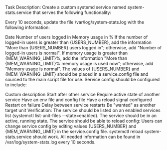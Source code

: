 Task Description:
Create a custom systemd service named system-stats.service that serves the following functionality:

Every 10 seconds, update the file /var/log/system-stats.log with the following information:

Date
Number of users logged in
Memory usage in %
If the number of logged-in users is greater than {USERS_NUMBER}, add the information "More than {USERS_NUMBER} users logged in"; otherwise, add "Number of logged-in users is normal".
If memory usage is greater than {MEM_WARNING_LIMIT}%, add the information "More than {MEM_WARNING_LIMIT}% memory usage is used now"; otherwise, add "Memory usage is normal".
The values of {USERS_NUMBER} and {MEM_WARNING_LIMIT} should be placed in a service.config file and sourced to the main script file for use.
Service config should be configured to include:

Custom description
Start after other service
Require active state of another service
Have an env file and config file
Have a reload signal configured
Restart on failure
Delay between service restarts
Be "wanted" as another target unit
Verification:
The service should be listed on an enabled services list (systemctl list-unit-files --state=enabled).
The service should be in an active, running state.
The service should be able to reload config:
Users can change service config by editing values {USERS_NUMBER} and {MEM_WARNING_LIMIT} in the service.config file.
systemctl reload system-stats.service should work.
All needed information can be found in /var/log/system-stats.log every 10 seconds.
